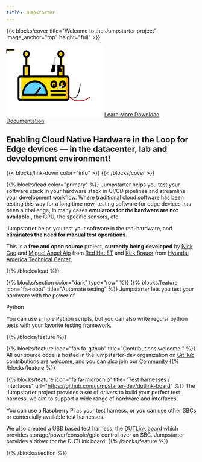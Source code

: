 ```yaml
---
title: Jumpstarter
---
```


{{< blocks/cover title="Welcome to the Jumpstarter project" image_anchor="top" height="full" >}}

<img class="front-logo" src="jumpstarter.svg"/>

<a class="btn btn-lg btn-primary me-3 mb-4" href="/docs/">
  Learn More <i class="fas fa-arrow-alt-circle-right ms-2"></i>
</a>
<a class="btn btn-lg btn-secondary me-3 mb-4" href="https://docs.jumpstarter.dev/main/installation/index.html">
  Download <i class="fab fa-github ms-2 "></i>
</a>

<a class="btn btn-lg btn-secondary me-3 mb-4" href="https://docs.jumpstarter.dev">
  Documentation <i class="fas fa-book ms-2"></i>
</a>

<p class="lead mt-5"><h2>Enabling Cloud Native Hardware in the Loop for Edge devices &mdash; in the datacenter, lab and development environment!</h2></p>
{{< blocks/link-down color="info" >}}
{{< /blocks/cover >}}


{{% blocks/lead color="primary" %}}
Jumpstarter helps you test your software stack in your hardware stack in CI/CD pipelines and streamline your development workflow.
Where traditional cloud software has been testing this way for a long time now, testing
software for edge devices has been a challenge, in many cases <b>emulators for the hardware are not available</b>
, the GPU, the specific sensors, etc.

Jumpstarter helps you test your software in the real hardware, and <b>eliminates the need for manual
test operations</b>.

This is a <b>free and open source</b> project, <b>currently being developed</b> by <a href="https://github.com/NickCao">Nick Cao</a> and <a href="https://github.com/mangelajo">Miguel Ángel Ajo</a> from <a href="https://next.redhat.com">Red Hat ET</a> and <a href="https://github.com/kirkbrauer">Kirk Brauer</a> from <a href="https://hatci.com">Hyundai America Technical Center.</a>

{{% /blocks/lead %}}


{{% blocks/section color="dark" type="row" %}}
{{% blocks/feature icon="fa-robot" title="Automate testing" %}}
Jumpstarter lets you test your hardware with the power of
<div><i class="fa-brands fa-python"></i> Python</div>

You can use simple
Python scripts, but you can also write regular python tests with your favorite
testing framework.

{{% /blocks/feature %}}


{{% blocks/feature icon="fab fa-github" title="Contributions welcome!"  %}}
 All our source code is hosted in the jumpstarter-dev organization on
 [GitHub](https://github.com/jumpstarter-dev/) contributions are welcome, and you
 can also join our [Community](/community/)
{{% /blocks/feature %}}


{{% blocks/feature icon="fa fa-microchip" title="Test harnesses / interfaces" url="https://github.com/jumpstarter-dev/dutlink-board" %}}
The Jumpstarter project provides a set of drivers to build your perfect test harness,
we aim to support a wide range of hardware and interfaces.

You can use a Raspberry Pi as your test harness, or you can use other SBCs or
comercially available test harnesses.

We also created a USB based test harness, the [DUTLink board](https://github.com/jumpstarter-dev/dutlink-board) which provides storage/power/console/gpio control
over an SBC. Jumpstarter provides a driver for the DUTLink board.
{{% /blocks/feature %}}


{{% /blocks/section %}}



